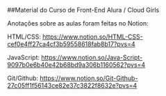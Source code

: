 ##Material do Curso de Front-End Alura / Cloud Girls

Anotações sobre as aulas foram feitas no Notion:

HTML/CSS:
https://www.notion.so/HTML-CSS-cef0e4ff27ca4cf3b59558618fab8b17?pvs=4

JavaScript:
https://www.notion.so/Java-Script-9097b0e6b40e42b68bd9a306b1160562?pvs=4

Git/Github:
https://www.notion.so/Git-Github-27c05ff1f56143ce82e37c3822f8632e?pvs=4

